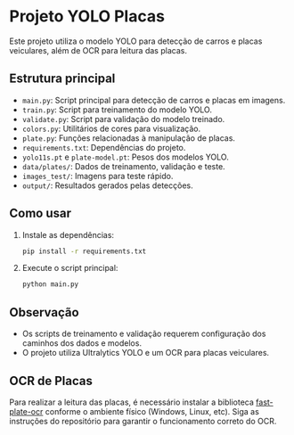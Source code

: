 # Projeto YOLO Placas

Este projeto utiliza o modelo YOLO para detecção de carros e placas veiculares, além de OCR para leitura das placas.

## Estrutura principal
- `main.py`: Script principal para detecção de carros e placas em imagens.
- `train.py`: Script para treinamento do modelo YOLO.
- `validate.py`: Script para validação do modelo treinado.
- `colors.py`: Utilitários de cores para visualização.
- `plate.py`: Funções relacionadas à manipulação de placas.
- `requirements.txt`: Dependências do projeto.
- `yolo11s.pt` e `plate-model.pt`: Pesos dos modelos YOLO.
- `data/plates/`: Dados de treinamento, validação e teste.
- `images_test/`: Imagens para teste rápido.
- `output/`: Resultados gerados pelas detecções.

## Como usar
1. Instale as dependências:
   ```bash
   pip install -r requirements.txt
   ```
2. Execute o script principal:
   ```bash
   python main.py
   ```

## Observação
- Os scripts de treinamento e validação requerem configuração dos caminhos dos dados e modelos.
- O projeto utiliza Ultralytics YOLO e um OCR para placas veiculares.

## OCR de Placas
Para realizar a leitura das placas, é necessário instalar a biblioteca [fast-plate-ocr](https://github.com/ankandrew/fast-plate-ocr) conforme o ambiente físico (Windows, Linux, etc). Siga as instruções do repositório para garantir o funcionamento correto do OCR.
